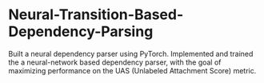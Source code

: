 # Neural-Transition-Based-Dependency-Parsing
Built a neural dependency parser using PyTorch. Implemented and trained the a neural-network based dependency parser, with the goal of maximizing performance on the UAS (Unlabeled Attachment Score) metric.
